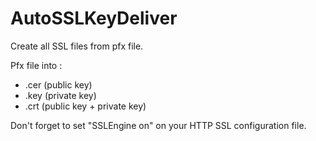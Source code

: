 # AutoSSLKeyDeliver
Create all SSL files from pfx file.

Pfx file into :
- .cer (public key)
- .key (private key)
- .crt (public key + private key)

Don't forget to set "SSLEngine on" on your HTTP SSL configuration file.